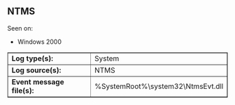## NTMS

Seen on:
* Windows 2000

<table border="1" class="docutils">
  <tbody>
    <tr>
      <td><b>Log type(s):</b></td>
      <td>System</td>
    </tr>
    <tr>
      <td><b>Log source(s):</b></td>
      <td>NTMS</td>
    </tr>
    <tr>
      <td><b>Event message file(s):</b></td>
      <td>%SystemRoot%\system32\NtmsEvt.dll</td>
    </tr>
  </tbody>
</table>

&nbsp;

